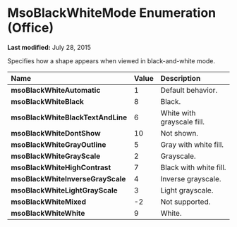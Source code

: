 
# MsoBlackWhiteMode Enumeration (Office)

 **Last modified:** July 28, 2015

Specifies how a shape appears when viewed in black-and-white mode.


|**Name**|**Value**|**Description**|
|:-----|:-----|:-----|
| **msoBlackWhiteAutomatic**|1|Default behavior.|
| **msoBlackWhiteBlack**|8|Black.|
| **msoBlackWhiteBlackTextAndLine**|6|White with grayscale fill.|
| **msoBlackWhiteDontShow**|10|Not shown.|
| **msoBlackWhiteGrayOutline**|5|Gray with white fill.|
| **msoBlackWhiteGrayScale**|2|Grayscale.|
| **msoBlackWhiteHighContrast**|7|Black with white fill.|
| **msoBlackWhiteInverseGrayScale**|4|Inverse grayscale.|
| **msoBlackWhiteLightGrayScale**|3|Light grayscale.|
| **msoBlackWhiteMixed**|-2|Not supported.|
| **msoBlackWhiteWhite**|9|White.|
